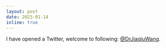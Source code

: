 ```yaml
---
layout: post
date: 2023-01-14
inline: true
---
```


I have opened a Twitter, welcome to following: <a href="https://twitter.com/DrJiaqiuWang"><i class="fa fa-map" aria-hidden="true"></i> @DrJiaqiuWang</a>.
